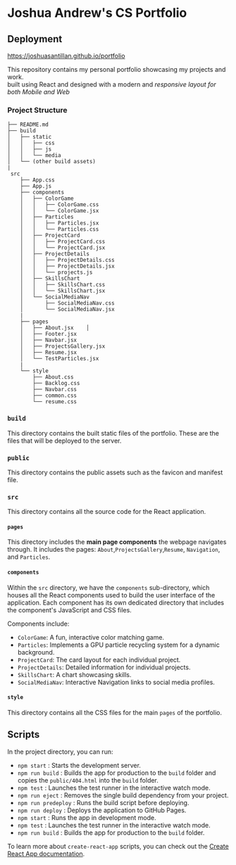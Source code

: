 # Joshua Andrew's CS Portfolio
## Deployment
https://joshuasantillan.github.io/portfolio

<p> This repository contains my personal portfolio showcasing my projects and work. 
<br />built using React and designed with a modern and <i>responsive layout for both Mobile and Web</i></p>

### Project Structure
```
├── README.md
├── build
│   ├── static
│   │   ├── css
│   │   ├── js
│   │   └── media
│   └── (other build assets)
|
 src
    ├── App.css
    ├── App.js
    ├── components
    │   ├── ColorGame
    │   │   ├── ColorGame.css
    │   │   └── ColorGame.jsx
    │   ├── Particles
    │   │   ├── Particles.jsx
    │   │   └── Particles.css
    │   ├── ProjectCard
    │   │   ├── ProjectCard.css
    │   │   └── ProjectCard.jsx
    │   ├── ProjectDetails
    │   │   ├── ProjectDetails.css
    │   │   ├── ProjectDetails.jsx
    │   │   └── projects.js
    │   ├── SkillsChart
    │   │   ├── SkillsChart.css
    │   │   └── SkillsChart.jsx
    │   └── SocialMediaNav
    │       ├── SocialMediaNav.css
    │       └── SocialMediaNav.jsx
    |
    ├── pages
    │   ├── About.jsx    │   
    │   ├── Footer.jsx
    │   ├── Navbar.jsx
    │   ├── ProjectsGallery.jsx
    │   ├── Resume.jsx
    │   └── TestParticles.jsx
    |
    └── style
        ├── About.css
        ├── Backlog.css
        ├── Navbar.css
        ├── common.css
        └── resume.css
```
###  `build`

This directory contains the built static files of the portfolio. These are the files that will be deployed to the server.

### `public`

This directory contains the public assets such as the favicon and manifest file.

### `src`

This directory contains all the source code for the React application.

#### `pages`

This directory includes the **main page components** the webpage navigates through. 
It includes the pages: `About`,`ProjectsGallery`,`Resume`, `Navigation`, and `Particles`.

#### `components`

Within the `src` directory, we have the `components` sub-directory, which houses all the React components used to build the user interface of the application. Each component has its own dedicated directory that includes the component's JavaScript and CSS files.

Components include:

- `ColorGame`: A fun, interactive color matching game.
- `Particles`: Implements a GPU particle recycling system for a dynamic background.
- `ProjectCard`: The card layout for each individual project.
- `ProjectDetails`: Detailed information for individual projects.
- `SkillsChart`: A chart showcasing skills.
- `SocialMediaNav`: Interactive Navigation links to social media profiles.


#### `style`

This directory contains all the CSS files for the main `pages` of the portfolio.

## Scripts

In the project directory, you can run:
- `npm start` : Starts the development server.
- `npm run build` : Builds the app for production to the `build` folder and copies the `public/404.html` into the `build` folder.
- `npm test` : Launches the test runner in the interactive watch mode.
- `npm run eject` : Removes the single build dependency from your project.
- `npm run predeploy` : Runs the build script before deploying.
- `npm run deploy` : Deploys the application to GitHub Pages.
- `npm start` : Runs the app in development mode.
- `npm test` : Launches the test runner in the interactive watch mode.
- `npm run build` : Builds the app for production to the `build` folder.



To learn more about `create-react-app` scripts, you can check out the [Create React App documentation](https://create-react-app.dev/docs/).
